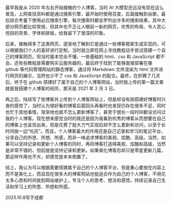 最早我是从 2020 年左右开始接触的个人博客，当时 AI 大模型还远没有现在这么普及，上网查找资料都是通过搜索引擎，最开始时使用百度，后面接触到谷歌，最后综合考量下使用必应搜索引擎，每次搜索时都会罗列出许多的搜索结果，其中大部分网页都比较常规，但其中也不乏让人眼前一新的网页，优秀的布局、令人赏心悦目的背景、字体和排版，给我留下了很深的印象。

后来，接触得多了这类网页，逐渐地了解到它是通过一些博客框架生成实现的，可以根据我们个人的喜好进行定制，当时就立即在网上寻找教程动手尝试搭建一个自己的博客网页。但当时基本完全不懂，一些基础的 html、css 和 JavaScript 都不会，还有些教程是需要购买云服务器的，最后终于找到了能够直接部署在像 github 等代码管理网站的静态博客，通过将 Markdown 文件渲染为 html 文件进行网页的展示，当然也少不了 css 和 JavaScript 的配合。最终，在折腾了几天后，终于在 github 搭建好了属于自己的个人博客网站，当时我上传的第一篇文章就是我搭建个人博客的经历，那天是 2021 年 2 月 3 日。

再之后，陆续写了些博客并上传到个人博客网站上，但是却没有刚搭建好博客时兴奋的感觉了，当时认为很好看的博客后面回头再看时也发现仍存在很多不足，同时也忙于其他事情，渐渐地也就不怎么更新博客了，甚至于很长一段时间都没访问过我的个人博客。现在想来感觉当时的我还是因为我看到优秀的博客从而想要在自己的博客上也呈现出来，但是花费了挺大力气实现后却不怎么更新和访问，以至于长时间放一边"吃灰"。而且，个人博客最大的作用还是自己记录和学习的笔记平台，分享自己的所思、所想、所感，而非一味追求博客的美观、炫酷、高级。当然，如果可以坚持记录和更新个人博客的同时，再将博客打造得美观、炫酷和高级，当然是非常不错的，但前提是坚持记录和更新。如果美化博客后却只是零星更新几篇，那这样作用也不大，却感觉是本末倒置了。

综上，我认为可以根据需要搭建属于自己的个人博客平台，但是重心要放在内容上而不是美化上，而且现在很多大的博客网站也挺适合作为自己的个人博客，不用花太多心思和时间放到网站维护上，专注个人的思考、想法和感悟，持续记录自己生活和学习上的所思、所想和所感。

2025.10.8写于成都